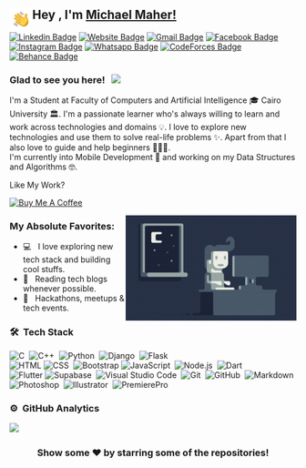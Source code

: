## Hey <img alt="Night Coding" src="./assets/Hand%20Wave.gif" width='40' align="left"/>, I'm [Michael Maher!](https://github.com/Michael-M-aher)

[![Linkedin Badge](https://img.shields.io/badge/-LinkedIn-0e76a8?style=flat-square&logo=Linkedin&logoColor=white)](https://www.linkedin.com/in/michael-maher-052334131/)
[![Website Badge](https://img.shields.io/badge/Website-3b5998?style=flat-square&logo=google-chrome&logoColor=white)]()
[![Gmail Badge](https://img.shields.io/badge/-Gmail-D14836?style=flat-square&logo=Gmail&logoColor=white)](mailto:michael.maher.nagi@gmail.com)
[![Facebook Badge](https://img.shields.io/badge/-Facebook-1877F2?style=style=flat-square&logo=Facebook&logoColor=white)](https://www.facebook.com/mishoo.maher/)
[![Instagram Badge](https://img.shields.io/badge/-Instagram-e4405f?style=flat-square&logo=Instagram&logoColor=white)](https://www.instagram.com/mishoo_maher/)
[![Whatsapp Badge](https://img.shields.io/badge/-Whatsapp-25D366?style=flat-square&logo=Whatsapp&logoColor=white)](https://wa.me/201285382191)
[![CodeForces Badge](https://img.shields.io/badge/-CodeForces-0088cc?style=flat-square&logo=CodeForces&logoColor=white)](https://codeforces.com/profile/micheal_maher)
[![Behance Badge](https://img.shields.io/badge/-Behance-1769FF?style=style=flat-square&logo=Behance&logoColor=white)](https://www.behance.net/mishoopop69a56)

### Glad to see you here! &nbsp; ![](https://visitor-badge.glitch.me/badge?page_id=Michael-M-aher.Michael-M-aher&style=flat-square&color=0088cc)

I'm a Student at Faculty of Computers and Artificial Intelligence 🎓 Cairo University 🏛. I'm a passionate learner who's always willing to learn and work across technologies and domains 💡. I love to explore new technologies and use them to solve real-life problems ✨. Apart from that I also love to guide and help beginners 👨🏻‍💻. <br /> I'm currently into Mobile Development 📱️ and working on my Data Structures and Algorithms 🤓.

<!--Joined Github **1** year ago.-->


Like My Work?

<a href="https://www.buymeacoffee.com/michael.maher" target="_blank"><img src="https://cdn.buymeacoffee.com/buttons/v2/default-yellow.png" alt="Buy Me A Coffee" height="60px" width="217px" ></a>


<img alt="Night Coding" src="./assets/Night-Coding.gif" align="right"/>

### My Absolute Favorites:

- 💻 &nbsp; I love exploring new tech stack and building cool stuffs.
- 📰 &nbsp; Reading tech blogs whenever possible.
- 🍕 &nbsp; Hackathons, meetups & tech events.

### 🛠 &nbsp;Tech Stack
![C](https://img.shields.io/badge/-C-05122A?style=flat&logo=C&logoColor=A8B9CC)&nbsp;
![C++](https://img.shields.io/badge/-C++-05122A?style=flat&logo=C%2B%2B&logoColor=00599C)&nbsp;
![Python](https://img.shields.io/badge/-Python-05122A?style=flat&logo=python)&nbsp;
![Django](https://img.shields.io/badge/-Django-05122A?style=flat&logo=django&logoColor=092E20)&nbsp;
![Flask](https://img.shields.io/badge/-Flask-05122A?style=flat&logo=flask)&nbsp;\
![HTML](https://img.shields.io/badge/-HTML-05122A?style=flat&logo=HTML5)
![CSS](https://img.shields.io/badge/-CSS-05122A?style=flat&logo=CSS3&logoColor=1572B6)&nbsp;
![Bootstrap](https://img.shields.io/badge/-Bootstrap-05122A?style=flat&logo=bootstrap&logoColor=563D7C)
![JavaScript](https://img.shields.io/badge/-JavaScript-05122A?style=flat&logo=javascript)&nbsp;
![Node.js](https://img.shields.io/badge/-Node.js-05122A?style=flat&logo=node.js)&nbsp;
![Dart](https://img.shields.io/badge/dart-05122A.svg?style=flat&logo=dart)&nbsp;\
![Flutter](https://img.shields.io/badge/Flutter-05122A.svg?style=flat&logo=Flutter)
![Supabase](https://img.shields.io/badge/Supabase-05122A?style=flat&logo=supabase)&nbsp;
![Visual Studio Code](https://img.shields.io/badge/-Visual%20Studio%20Code-05122A?style=flat&logo=visual-studio-code&logoColor=007ACC)&nbsp;
![Git](https://img.shields.io/badge/-Git-05122A?style=flat&logo=git)&nbsp;
![GitHub](https://img.shields.io/badge/-GitHub-05122A?style=flat&logo=github)&nbsp;
![Markdown](https://img.shields.io/badge/-Markdown-05122A?style=flat&logo=markdown)&nbsp;\
![Photoshop](https://img.shields.io/badge/-Photoshop-05122A?style=flat&logo=adobe-photoshop)&nbsp;
![Illustrator](https://img.shields.io/badge/-Illustrator-05122A?style=flat&logo=adobe-illustrator)&nbsp;
![PremierePro](https://img.shields.io/badge/Premiere-05122A?style=flat&logo=adobepremierepro)

### ⚙️ &nbsp;GitHub Analytics

<p align="left">
<a href="https://github.com/Michael-M-aher">
  <!--img height="180em" src="https://github-readme-stats-eight-theta.vercel.app/api?username=Michael-M-aher&show_icons=true&theme=algolia&include_all_commits=true&count_private=true"/-->
  <img height="180em" src="https://github-readme-stats-eight-theta.vercel.app/api/top-langs/?username=Michael-M-aher&layout=compact&langs_count=10&theme=algolia"/>
</a>
</p>

<div align="center">

### Show some ❤️ by starring some of the repositories!

</div>

